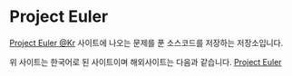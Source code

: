 # Project Euler

[Project Euler @Kr](http://euler.synap.co.kr/) 사이트에 나오는 문제를 푼 소스코드를 저장하는 저장소입니다.

위 사이트는 한국어로 된 사이트이며 해외사이트는 다음과 같습니다.
[Project Euler](https://projecteuler.net/)
